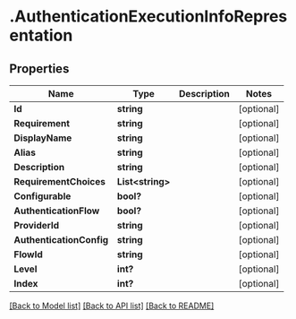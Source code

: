 # .AuthenticationExecutionInfoRepresentation
## Properties

Name | Type | Description | Notes
------------ | ------------- | ------------- | -------------
**Id** | **string** |  | [optional] 
**Requirement** | **string** |  | [optional] 
**DisplayName** | **string** |  | [optional] 
**Alias** | **string** |  | [optional] 
**Description** | **string** |  | [optional] 
**RequirementChoices** | **List&lt;string&gt;** |  | [optional] 
**Configurable** | **bool?** |  | [optional] 
**AuthenticationFlow** | **bool?** |  | [optional] 
**ProviderId** | **string** |  | [optional] 
**AuthenticationConfig** | **string** |  | [optional] 
**FlowId** | **string** |  | [optional] 
**Level** | **int?** |  | [optional] 
**Index** | **int?** |  | [optional] 

[[Back to Model list]](../README.md#documentation-for-models) [[Back to API list]](../README.md#documentation-for-api-endpoints) [[Back to README]](../README.md)

